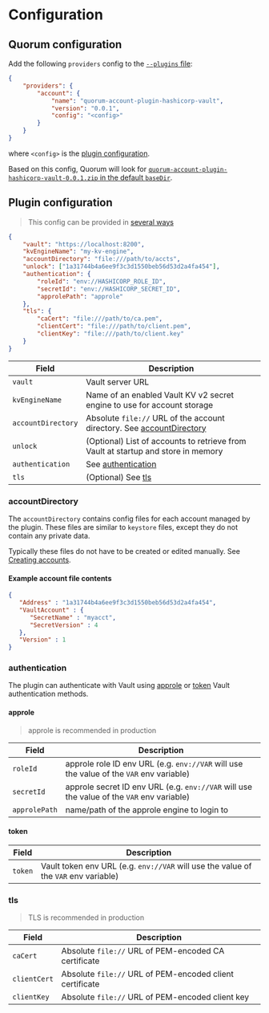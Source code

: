 # Configuration

## Quorum configuration

Add the following `providers` config to the [`--plugins` file](https://docs.goquorum.consensys.net/en/latest/HowTo/Configure/Plugins/#configure-plugins):
```json
{
    "providers": {
        "account": {
            "name": "quorum-account-plugin-hashicorp-vault",
            "version": "0.0.1",
            "config": "<config>"
        }
    }
}
```

where `<config>` is the [plugin configuration](#plugin-configuration).

Based on this config, Quorum will look for [`quorum-account-plugin-hashicorp-vault-0.0.1.zip` in the default `baseDir`](https://docs.goquorum.consensys.net/en/latest/Concepts/Plugins/PluginsArchitecture/#discovery).

## Plugin configuration
> This config can be provided in [several ways](https://docs.goquorum.consensys.net/en/latest/HowTo/Configure/Plugins/#plugindefinition)

```json
{
    "vault": "https://localhost:8200",
    "kvEngineName": "my-kv-engine",
    "accountDirectory": "file:///path/to/accts",
    "unlock": ["1a31744b4a6ee9f3c3d1550beb56d53d2a4fa454"],
    "authentication": {
        "roleId": "env://HASHICORP_ROLE_ID",
        "secretId": "env://HASHICORP_SECRET_ID",
        "approlePath": "approle"
    },
    "tls": {
        "caCert": "file:///path/to/ca.pem",
        "clientCert": "file:///path/to/client.pem",
        "clientKey": "file:///path/to/client.key"
    }
}
```

| Field | Description |
| --- | --- |
| `vault` | Vault server URL |
| `kvEngineName` | Name of an enabled Vault KV v2 secret engine to use for account storage |
| `accountDirectory` | Absolute `file://` URL of the account directory.  See [accountDirectory](#accountdirectory) |
| `unlock` | (Optional) List of accounts to retrieve from Vault at startup and store in memory |
| `authentication` | See [authentication](#authentication) |
| `tls` | (Optional) See [tls](#tls) |

### accountDirectory
The `accountDirectory` contains config files for each account managed by the plugin.  These files are similar to `keystore` files, except they do not contain any private data.

Typically these files do not have to be created or edited manually.  See [Creating accounts](creating-accounts.md).

#### Example account file contents
```json
{
   "Address" : "1a31744b4a6ee9f3c3d1550beb56d53d2a4fa454",
   "VaultAccount" : {
      "SecretName" : "myacct",
      "SecretVersion" : 4
   },
   "Version" : 1
}
```

### authentication

The plugin can authenticate with Vault using [approle](https://www.vaultproject.io/docs/auth/approle) or [token](https://www.vaultproject.io/docs/auth/token) Vault authentication methods.

#### approle
> approle is recommended in production
    
| Field | Description |
| --- | --- |
| `roleId` | approle role ID env URL (e.g. `env://VAR` will use the value of the `VAR` env variable) |
| `secretId` | approle secret ID env URL (e.g. `env://VAR` will use the value of the `VAR` env variable) |
| <span style="white-space:nowrap">`approlePath`</span> | name/path of the approle engine to login to |

#### token
| Field | Description |
| --- | --- |
| `token` | Vault token env URL (e.g. `env://VAR` will use the value of the `VAR` env variable) |

### tls
> TLS is recommended in production

| Field | Description |
| --- | --- |
| `caCert` | Absolute `file://` URL of PEM-encoded CA certificate |
| `clientCert` | Absolute `file://` URL of PEM-encoded client certificate |
| `clientKey` | Absolute `file://` URL of PEM-encoded client key |
